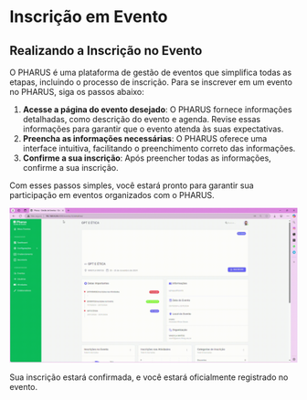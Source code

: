 # Inscrição em Evento

## Realizando a Inscrição no Evento

O PHARUS é uma plataforma de gestão de eventos que simplifica todas as etapas, incluindo o processo de inscrição. Para se inscrever em um evento no PHARUS, siga os passos abaixo:

1. **Acesse a página do evento desejado**: O PHARUS fornece informações detalhadas, como descrição do evento e agenda. Revise essas informações para garantir que o evento atenda às suas expectativas.
2. **Preencha as informações necessárias**: O PHARUS oferece uma interface intuitiva, facilitando o preenchimento correto das informações.
3. **Confirme a sua inscrição**: Após preencher todas as informações, confirme a sua inscrição.

Com esses passos simples, você estará pronto para garantir sua participação em eventos organizados com o PHARUS.

![Realizar Inscrição em Evento](images/RealizarInscricao.gif)

Sua inscrição estará confirmada, e você estará oficialmente registrado no evento.
